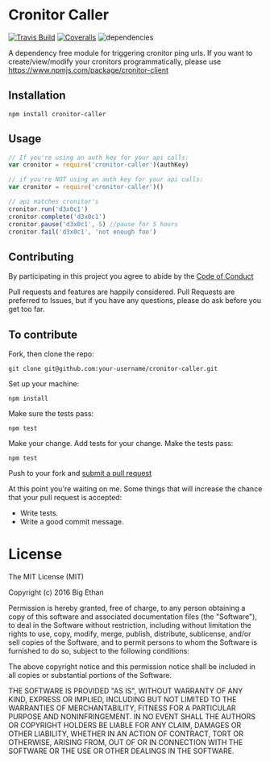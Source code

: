 # Cronitor Caller
[![Travis Build](https://img.shields.io/travis/bigethan/cronitor-caller/master.svg)](https://travis-ci.org/bigethan/cronitor-caller)
[![Coveralls](https://img.shields.io/coveralls/bigethan/cronitor-caller/master.svg)](https://coveralls.io/github/bigethan/cronitor-caller?branch=master)
![dependencies](https://img.shields.io/badge/dependencies-NONE!-brightgreen.svg)


A dependency free module for triggering cronitor ping urls. If you want to
create/view/modify your cronitors programmatically, please use https://www.npmjs.com/package/cronitor-client

## Installation

`npm install cronitor-caller`

## Usage

```javascript
// If you're using an auth key for your api calls:
var cronitor = require('cronitor-caller')(authKey)

// if you're NOT using an auth key for your api calls:
var cronitor = require('cronitor-caller')()

// api matches cronitor's
cronitor.run('d3x0c1')
cronitor.complete('d3x0c1')
cronitor.pause('d3x0c1', 5) //pause for 5 hours
cronitor.fail('d3x0c1', 'not enough foo')
```

## Contributing

By participating in this project you agree to abide by the [Code of Conduct](http://contributor-covenant.org/version/1/3/0/)

Pull requests and features are happily considered.  Pull Requests are preferred to Issues, but if you have any questions, please do ask before you get too far.

## To contribute

Fork, then clone the repo:

    git clone git@github.com:your-username/cronitor-caller.git

Set up your machine:

    npm install

Make sure the tests pass:

    npm test

Make your change. Add tests for your change. Make the tests pass:

    npm test


Push to your fork and [submit a pull request]( https://github.com/bigethan/cronitor-caller/compare/)

At this point you're waiting on me. Some things that will increase the chance that your pull request is accepted:

* Write tests.
* Write a good commit message.

# License

The MIT License (MIT)

Copyright (c) 2016 Big Ethan

Permission is hereby granted, free of charge, to any person obtaining a copy
of this software and associated documentation files (the "Software"), to deal
in the Software without restriction, including without limitation the rights
to use, copy, modify, merge, publish, distribute, sublicense, and/or sell
copies of the Software, and to permit persons to whom the Software is
furnished to do so, subject to the following conditions:

The above copyright notice and this permission notice shall be included in all
copies or substantial portions of the Software.

THE SOFTWARE IS PROVIDED "AS IS", WITHOUT WARRANTY OF ANY KIND, EXPRESS OR
IMPLIED, INCLUDING BUT NOT LIMITED TO THE WARRANTIES OF MERCHANTABILITY,
FITNESS FOR A PARTICULAR PURPOSE AND NONINFRINGEMENT. IN NO EVENT SHALL THE
AUTHORS OR COPYRIGHT HOLDERS BE LIABLE FOR ANY CLAIM, DAMAGES OR OTHER
LIABILITY, WHETHER IN AN ACTION OF CONTRACT, TORT OR OTHERWISE, ARISING FROM,
OUT OF OR IN CONNECTION WITH THE SOFTWARE OR THE USE OR OTHER DEALINGS IN THE
SOFTWARE.
